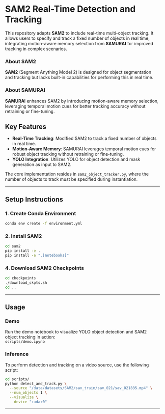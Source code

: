 # SAM2 Real-Time Detection and Tracking

This repository adapts **SAM2** to include real-time multi-object tracking. It allows users to specify and track a 
fixed number of objects in real time, integrating motion-aware memory selection from **SAMURAI** for improved tracking 
in complex scenarios.  

### About SAM2
**SAM2** (Segment Anything Model 2) is designed for object segmentation and tracking but lacks built-in capabilities 
for performing this in real time.

### About SAMURAI
**SAMURAI** enhances SAM2 by introducing motion-aware memory selection, leveraging temporal motion cues for better 
tracking accuracy without retraining or fine-tuning.  

## Key Features

- **Real-Time Tracking**: Modified SAM2 to track a fixed number of objects in real time.
- **Motion-Aware Memory**: SAMURAI leverages temporal motion cues for robust object tracking without retraining or fine-tuning.
- **YOLO Integration**: Utilizes YOLO for object detection and mask generation as input to SAM2.

The core implementation resides in `sam2_object_tracker.py`, where the number of objects to track must be specified during instantiation.

---

## Setup Instructions

### 1. Create Conda Environment
```bash
conda env create -f environment.yml
```

### 2. Install SAM2
```bash
cd sam2
pip install -e .
pip install -e ".[notebooks]"
```


### 4. Download SAM2 Checkpoints
```bash
cd checkpoints
./download_ckpts.sh
cd ..
```

---

## Usage

### Demo
Run the demo notebook to visualize YOLO object detection and SAM2 object tracking in action:  
`scripts/demo.ipynb`

### Inference
To perform detection and tracking on a video source, use the following script:  
```bash
cd scripts/
python detect_and_track.py \
  --source "/data/datasets/SAM2/sav_train/sav_021/sav_021835.mp4" \
  --num_objects 1 \
  --visualize \
  --device "cuda:0"
```

---
